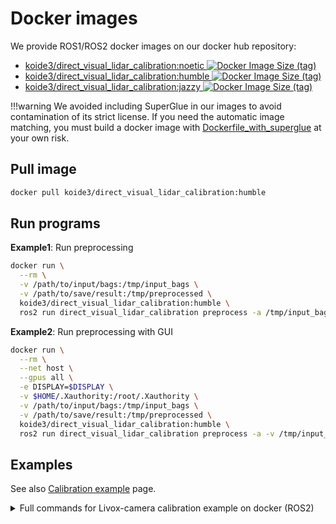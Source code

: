 # Docker images

We provide ROS1/ROS2 docker images on our docker hub repository:

- [koide3/direct_visual_lidar_calibration:noetic ![Docker Image Size (tag)](https://img.shields.io/docker/image-size/koide3/direct_visual_lidar_calibration/noetic)](https://hub.docker.com/repository/docker/koide3/direct_visual_lidar_calibration)
- [koide3/direct_visual_lidar_calibration:humble ![Docker Image Size (tag)](https://img.shields.io/docker/image-size/koide3/direct_visual_lidar_calibration/humble)](https://hub.docker.com/repository/docker/koide3/direct_visual_lidar_calibration)
- [koide3/direct_visual_lidar_calibration:jazzy ![Docker Image Size (tag)](https://img.shields.io/docker/image-size/koide3/direct_visual_lidar_calibration/jazzy)](https://hub.docker.com/repository/docker/koide3/direct_visual_lidar_calibration)

!!!warning
    We avoided including SuperGlue in our images to avoid contamination of its strict license.
    If you need the automatic image matching, you must build a docker image with [Dockerfile_with_superglue](https://github.com/koide3/direct_visual_lidar_calibration/tree/main/docker/humble) at your own risk.

## Pull image

```bash
docker pull koide3/direct_visual_lidar_calibration:humble
```

## Run programs

**Example1**: Run preprocessing
```bash
docker run \
  --rm \
  -v /path/to/input/bags:/tmp/input_bags \
  -v /path/to/save/result:/tmp/preprocessed \
  koide3/direct_visual_lidar_calibration:humble \
  ros2 run direct_visual_lidar_calibration preprocess -a /tmp/input_bags /tmp/preprocessed
```

**Example2**: Run preprocessing with GUI
```bash
docker run \
  --rm \
  --net host \
  --gpus all \
  -e DISPLAY=$DISPLAY \
  -v $HOME/.Xauthority:/root/.Xauthority \
  -v /path/to/input/bags:/tmp/input_bags \
  -v /path/to/save/result:/tmp/preprocessed \
  koide3/direct_visual_lidar_calibration:humble \
  ros2 run direct_visual_lidar_calibration preprocess -a -v /tmp/input_bags /tmp/preprocessed
```

## Examples

See also [Calibration example](example.md) page.

<details>
  <summary>Full commands for Livox-camera calibration example on docker (ROS2)</summary>
```bash
bag_path=$(realpath livox)
preprocessed_path=$(realpath livox_preprocessed)

# Preprocessing
docker run \
  --rm \
  --net host \
  --gpus all \
  -e DISPLAY=$DISPLAY \
  -v $HOME/.Xauthority:/root/.Xauthority \
  -v $bag_path:/tmp/input_bags \
  -v $preprocessed_path:/tmp/preprocessed \
  koide3/direct_visual_lidar_calibration:humble \
  ros2 run direct_visual_lidar_calibration preprocess -av /tmp/input_bags /tmp/preprocessed

# Initial guess
docker run \
  --rm \
  --net host \
  --gpus all \
  -e DISPLAY=$DISPLAY \
  -v $HOME/.Xauthority:/root/.Xauthority \
  -v $preprocessed_path:/tmp/preprocessed \
  koide3/direct_visual_lidar_calibration:humble \
  ros2 run direct_visual_lidar_calibration initial_guess_manual /tmp/preprocessed

# Fine registration
docker run \
  --rm \
  --net host \
  --gpus all \
  -e DISPLAY=$DISPLAY \
  -v $HOME/.Xauthority:/root/.Xauthority \
  -v $preprocessed_path:/tmp/preprocessed \
  koide3/direct_visual_lidar_calibration:humble \
  ros2 run direct_visual_lidar_calibration calibrate /tmp/preprocessed

# Result inspection
docker run \
  --rm \
  --net host \
  --gpus all \
  -e DISPLAY=$DISPLAY \
  -v $HOME/.Xauthority:/root/.Xauthority \
  -v $preprocessed_path:/tmp/preprocessed \
  koide3/direct_visual_lidar_calibration:humble \
  ros2 run direct_visual_lidar_calibration viewer /tmp/preprocessed
```
</details>

<details>
  <summary>Full commands for Livox-camera calibration example on docker (ROS1)</summary>
```bash
bag_path=$(realpath livox_ros1)
preprocessed_path=$(realpath livox_ros1_preprocessed)

# Preprocessing
docker run \
  -it \
  --rm \
  --net host \
  --gpus all \
  -e DISPLAY=$DISPLAY \
  -v $HOME/.Xauthority:/root/.Xauthority \
  -v $bag_path:/tmp/input_bags \
  -v $preprocessed_path:/tmp/preprocessed \
  koide3/direct_visual_lidar_calibration:noetic \
  rosrun direct_visual_lidar_calibration preprocess -av \
  --camera_model plumb_bob \
  --camera_intrinsic 1452.711762456289,1455.877531619469,1265.25895179213,1045.818593664107 \
  --camera_distortion_coeffs -0.04203564850455424,0.0873170980751213,0.002386381727224478,0.005629700706305988,-0.04251149335870252 \
  /tmp/input_bags /tmp/preprocessed

# Initial guess
docker run \
  --rm \
  --net host \
  --gpus all \
  -e DISPLAY=$DISPLAY \
  -v $HOME/.Xauthority:/root/.Xauthority \
  -v $preprocessed_path:/tmp/preprocessed \
  koide3/direct_visual_lidar_calibration:noetic \
  rosrun direct_visual_lidar_calibration initial_guess_manual /tmp/preprocessed

# Fine registration
docker run \
  --rm \
  --net host \
  --gpus all \
  -e DISPLAY=$DISPLAY \
  -v $HOME/.Xauthority:/root/.Xauthority \
  -v $preprocessed_path:/tmp/preprocessed \
  koide3/direct_visual_lidar_calibration:noetic \
  rosrun direct_visual_lidar_calibration calibrate /tmp/preprocessed

# Result inspection
docker run \
  --rm \
  --net host \
  --gpus all \
  -e DISPLAY=$DISPLAY \
  -v $HOME/.Xauthority:/root/.Xauthority \
  -v $preprocessed_path:/tmp/preprocessed \
  koide3/direct_visual_lidar_calibration:noetic \
  rosrun direct_visual_lidar_calibration viewer /tmp/preprocessed
```
</details>